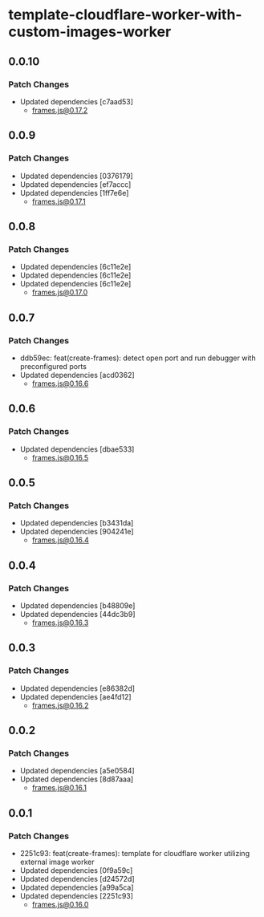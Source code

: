 # template-cloudflare-worker-with-custom-images-worker

## 0.0.10

### Patch Changes

- Updated dependencies [c7aad53]
  - frames.js@0.17.2

## 0.0.9

### Patch Changes

- Updated dependencies [0376179]
- Updated dependencies [ef7accc]
- Updated dependencies [1ff7e6e]
  - frames.js@0.17.1

## 0.0.8

### Patch Changes

- Updated dependencies [6c11e2e]
- Updated dependencies [6c11e2e]
- Updated dependencies [6c11e2e]
  - frames.js@0.17.0

## 0.0.7

### Patch Changes

- ddb59ec: feat(create-frames): detect open port and run debugger with preconfigured ports
- Updated dependencies [acd0362]
  - frames.js@0.16.6

## 0.0.6

### Patch Changes

- Updated dependencies [dbae533]
  - frames.js@0.16.5

## 0.0.5

### Patch Changes

- Updated dependencies [b3431da]
- Updated dependencies [904241e]
  - frames.js@0.16.4

## 0.0.4

### Patch Changes

- Updated dependencies [b48809e]
- Updated dependencies [44dc3b9]
  - frames.js@0.16.3

## 0.0.3

### Patch Changes

- Updated dependencies [e86382d]
- Updated dependencies [ae4fd12]
  - frames.js@0.16.2

## 0.0.2

### Patch Changes

- Updated dependencies [a5e0584]
- Updated dependencies [8d87aaa]
  - frames.js@0.16.1

## 0.0.1

### Patch Changes

- 2251c93: feat(create-frames): template for cloudflare worker utilizing external image worker
- Updated dependencies [0f9a59c]
- Updated dependencies [d24572d]
- Updated dependencies [a99a5ca]
- Updated dependencies [2251c93]
  - frames.js@0.16.0
